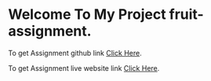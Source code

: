 # Welcome To My Project fruit-assignment.

To get Assignment github link [Click Here](https://github.com/Programming-Hero-Web-Course4/lucky-one-hasanarick07).

To get Assignment live website link [Click Here](https://github.com/Programming-Hero-Web-Course4/lucky-one-hasanarick07).
